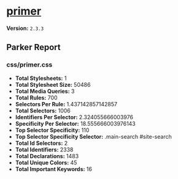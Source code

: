 # [primer]( http://primercss.io )

**Version:** `2.3.3`

## Parker Report

### css/primer.css

- **Total Stylesheets:** 1
- **Total Stylesheet Size:** 50486
- **Total Media Queries:** 3
- **Total Rules:** 700
- **Selectors Per Rule:** 1.437142857142857
- **Total Selectors:** 1006
- **Identifiers Per Selector:** 2.324055666003976
- **Specificity Per Selector:** 18.555666003976143
- **Top Selector Specificity:** 110
- **Top Selector Specificity Selector:** .main-search #site-search
- **Total Id Selectors:** 2
- **Total Identifiers:** 2338
- **Total Declarations:** 1483
- **Total Unique Colors:** 45
- **Total Important Keywords:** 16
